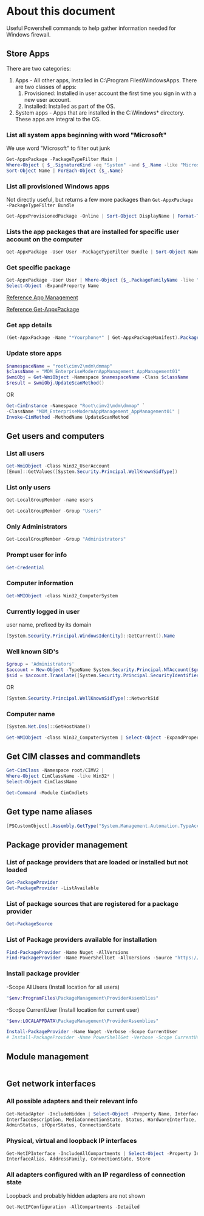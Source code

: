 
# About this document

Useful Powershell commands to help gather information needed for Windows firewall.

## Store Apps

There are two categories:

1. Apps - All other apps, installed in C:\Program Files\WindowsApps. There are two classes of apps:
    1. Provisioned: Installed in user account the first time you sign in with a new user account.
    2. Installed: Installed as part of the OS.
2. System apps - Apps that are installed in the C:\Windows* directory.
These apps are integral to the OS.

### List all system apps beginning with word "Microsoft"

We use word "Microsoft" to filter out junk

```powershell
Get-AppxPackage -PackageTypeFilter Main |
Where-Object { $_.SignatureKind -eq "System" -and $_.Name -like "Microsoft*" } |
Sort-Object Name | ForEach-Object {$_.Name}
```

### List all provisioned Windows apps

Not directly useful, but returns a few more packages than `Get-AppxPackage -PackageTypeFilter Bundle`

```powershell
Get-AppxProvisionedPackage -Online | Sort-Object DisplayName | Format-Table DisplayName, PackageName
```

### Lists the app packages that are installed for specific user account on the computer

```powershell
Get-AppxPackage -User User -PackageTypeFilter Bundle | Sort-Object Name | ForEach-Object {$_.Name}
```

### Get specific package

```powershell
Get-AppxPackage -User User | Where-Object {$_.PackageFamilyName -like "*skype*"} |
Select-Object -ExpandProperty Name
```

[Reference App Management](https://docs.microsoft.com/en-us/windows/application-management/apps-in-windows-10)

[Reference Get-AppxPackage](https://docs.microsoft.com/en-us/powershell/module/appx/get-appxpackage?view=win10-ps)

### Get app details

```powershell
(Get-AppxPackage -Name "*Yourphone*" | Get-AppxPackageManifest).Package.Capabilities
```

### Update store apps

```powershell
$namespaceName = "root\cimv2\mdm\dmmap"
$className = "MDM_EnterpriseModernAppManagement_AppManagement01"
$wmiObj = Get-WmiObject -Namespace $namespaceName -Class $className
$result = $wmiObj.UpdateScanMethod()
```

OR

```powershell
Get-CimInstance -Namespace "Root\cimv2\mdm\dmmap" `
-ClassName "MDM_EnterpriseModernAppManagement_AppManagement01" |
Invoke-CimMethod -MethodName UpdateScanMethod
```

## Get users and computers

### List all users

```powershell
Get-WmiObject -Class Win32_UserAccount
[Enum]::GetValues([System.Security.Principal.WellKnownSidType])
```

### List only users

```powershell
Get-LocalGroupMember -name users
```

```powershell
Get-LocalGroupMember -Group "Users"
```

### Only Administrators

```powershell
Get-LocalGroupMember -Group "Administrators"
```

### Prompt user for info

```powershell
Get-Credential
```

### Computer information

```powershell
Get-WMIObject -class Win32_ComputerSystem
```

### Currently logged in user

user name, prefixed by its domain

```powershell
[System.Security.Principal.WindowsIdentity]::GetCurrent().Name
```

### Well known SID's

```powershell
$group = 'Administrators'
$account = New-Object -TypeName System.Security.Principal.NTAccount($group)
$sid = $account.Translate([System.Security.Principal.SecurityIdentifier])
```

OR

```powershell
[System.Security.Principal.WellKnownSidType]::NetworkSid
```

### Computer name

```powershell
[System.Net.Dns]::GetHostName()
```

```powershell
Get-WMIObject -class Win32_ComputerSystem | Select-Object -ExpandProperty Name
```

## Get CIM classes and commandlets

```powershell
Get-CimClass -Namespace root/CIMV2 |
Where-Object CimClassName -like Win32* |
Select-Object CimClassName
```

```powershell
Get-Command -Module CimCmdlets
```

## Get type name aliases

```powershell
[PSCustomObject].Assembly.GetType("System.Management.Automation.TypeAccelerators")::get
```

## Package provider management

### List of package providers that are loaded or installed but not loaded

```powershell
Get-PackageProvider
Get-PackageProvider -ListAvailable
```

### List of package sources that are registered for a package provider

```powershell
Get-PackageSource
```

### List of Package providers available for installation

```powershell
Find-PackageProvider -Name Nuget -AllVersions
Find-PackageProvider -Name PowerShellGet -AllVersions -Source "https://www.powershellgallery.com/api/v2"
```

### Install package provider

-Scope AllUsers (Install location for all users)

```powershell
"$env:ProgramFiles\PackageManagement\ProviderAssemblies"
```

-Scope CurrentUser (Install location for current user)

```powershell
"$env:LOCALAPPDATA\PackageManagement\ProviderAssemblies"
```

```powershell
Install-PackageProvider -Name Nuget -Verbose -Scope CurrentUser
# Install-PackageProvider -Name PowerShellGet -Verbose -Scope CurrentUser
```

## Module management

```powershell
```

## Get network interfaces

### All possible adapters and their relevant info

```powershell
Get-NetadApter -IncludeHidden | Select-Object -Property Name, InterfaceIndex, InterfaceAlias, `
InterfaceDescription, MediaConnectionState, Status, HardwareInterface, Hidden, Virtual, `
AdminStatus, ifOperStatus, ConnectionState
```

### Physical, virtual and loopback IP interfaces

```powershell
Get-NetIPInterface -IncludeAllCompartments | Select-Object -Property InterfaceIndex, `
InterfaceAlias, AddressFamily, ConnectionState, Store
```

### All adapters configured with an IP regardless of connection state

Loopback and probably hidden adapters are not shown

```powershell
Get-NetIPConfiguration -AllCompartments -Detailed
```
